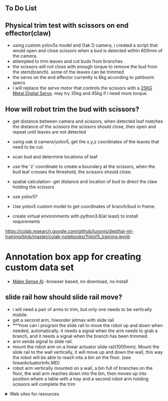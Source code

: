 ## To Do List

## Physical trim test with scissors on end effector(claw)
- using custom yolov5s model and Oak D camera, i created a script that would open and close scissors when a bud is detected within 600mm of the camera.  
- attempted to trim leaves and cut buds from branches
- the scissors will not close with enough torque to remove the bud from the stem(branch). some of the leaves can be trimmed
- the servo on the end effector currently is 6kg according to yahboom specs 
- I will replace the servo motor that controls the scissors with a [25KG Metal Digital Servo](https://category.yahboom.net/products/high-torque-servo?variant=44011229511996). may try 35kg and 45kg if i need more torque.

## How will robot trim the bud with scissors?
- get distance between camera and scissors, when detected leaf matches the distance of the scissors the scissors should close, then open and repeat until leaves are not detected
- using oak d camera/yolov5, get the x,y,z coordinates of the leaves that need to be cut.
- scan bud and determine locations of leaf
- use the 'z' coordinate to create a boundary at the scissors, when the bud leaf crosses the threshold, the scissors should close.

- spatial calculation- get distance and location of bud to direct the claw holding the scissors
- use yolov5?

  



- Use yolov5 custom model to get coordinates of branch/bud in frame.

- create virtual environments with python3.8(at least) to install requirements 
  

https://colab.research.google.com/github/luxonis/depthai-ml-training/blob/master/colab-notebooks/YoloV5_training.ipynb

# Annotation box app for creating custom data set
- [Make Sense AI](https://www.makesense.ai/)    -browser based, no download, no install



## slide rail how should slide rail move?
- i will need a pair of arms to trim, but only one needs to be vertically mobile.
- get a second arm, hiwonder jetmax with slide rail 
- ***how can i program the slide rail to move the robot up and down when needed, automatically. it needs a signal when the arm needs to grab a branch, and it needs a signal when the branch has been trimmed. 
- arm sends signal to slide rail. 
- mount the robot arm on a linear actuator slide rail(1000mm). Mount the slide rail to the wall vertically, it will move up and down the wall, this way the robot will be able to reach into a bin on the floor. (see linearActuatorInfo.MD)
- robot arm vertically mounted on a wall, a bin full of branches on the floor, the wall arm reaches down into the bin, then moves up into position where a table with a tray and a second robot arm holding scissors will complete the trim



<details>

<summary>Web sites for resources</summary>

- ### Camera sites
 - Camera code - https://github.com/luxonis/depthai
 - https://shop.luxonis.com/  for cameras
  
- ### 3d print sites
 - www.xometry.com

</details>
